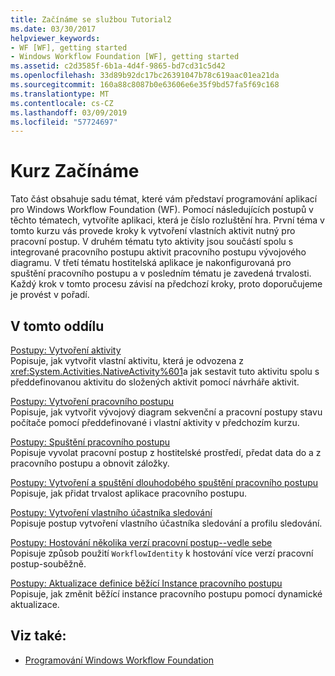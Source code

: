 ```yaml
---
title: Začínáme se službou Tutorial2
ms.date: 03/30/2017
helpviewer_keywords:
- WF [WF], getting started
- Windows Workflow Foundation [WF], getting started
ms.assetid: c2d3585f-6b1a-4d4f-9865-bd7cd31c5d42
ms.openlocfilehash: 33d89b92dc17bc26391047b78c619aac01ea21da
ms.sourcegitcommit: 160a88c8087b0e63606e6e35f9bd57fa5f69c168
ms.translationtype: MT
ms.contentlocale: cs-CZ
ms.lasthandoff: 03/09/2019
ms.locfileid: "57724697"
---
```

# <a name="getting-started-tutorial"></a>Kurz Začínáme
Tato část obsahuje sadu témat, které vám představí programování aplikací pro Windows Workflow Foundation (WF). Pomocí následujících postupů v těchto tématech, vytvoříte aplikaci, která je číslo rozluštění hra. První téma v tomto kurzu vás provede kroky k vytvoření vlastních aktivit nutný pro pracovní postup. V druhém tématu tyto aktivity jsou součástí spolu s integrované pracovního postupu aktivit pracovního postupu vývojového diagramu. V třetí tématu hostitelská aplikace je nakonfigurovaná pro spuštění pracovního postupu a v posledním tématu je zavedená trvalosti. Každý krok v tomto procesu závisí na předchozí kroky, proto doporučujeme je provést v pořadí.  
  
## <a name="in-this-section"></a>V tomto oddílu  
 [Postupy: Vytvoření aktivity](how-to-create-an-activity.md)  
 Popisuje, jak vytvořit vlastní aktivitu, která je odvozena z <xref:System.Activities.NativeActivity%601>a jak sestavit tuto aktivitu spolu s předdefinovanou aktivitu do složených aktivit pomocí návrháře aktivit.  
  
 [Postupy: Vytvoření pracovního postupu](how-to-create-a-workflow.md)  
 Popisuje, jak vytvořit vývojový diagram sekvenční a pracovní postupy stavu počítače pomocí předdefinované i vlastní aktivity v předchozím kurzu.  
  
 [Postupy: Spuštění pracovního postupu](how-to-run-a-workflow.md)  
 Popisuje vyvolat pracovní postup z hostitelské prostředí, předat data do a z pracovního postupu a obnovit záložky.  
  
 [Postupy: Vytvoření a spuštění dlouhodobého spuštění pracovního postupu](how-to-create-and-run-a-long-running-workflow.md)  
 Popisuje, jak přidat trvalost aplikace pracovního postupu.  
  
 [Postupy: Vytvoření vlastního účastníka sledování](how-to-create-a-custom-tracking-participant.md)  
 Popisuje postup vytvoření vlastního účastníka sledování a profilu sledování.  
  
 [Postupy: Hostování několika verzí pracovní postup--vedle sebe](how-to-host-multiple-versions-of-a-workflow-side-by-side.md)  
 Popisuje způsob použití `WorkflowIdentity` k hostování více verzí pracovní postup-souběžně.  
  
 [Postupy: Aktualizace definice běžící Instance pracovního postupu](how-to-update-the-definition-of-a-running-workflow-instance.md)  
 Popisuje, jak změnit běžící instance pracovního postupu pomocí dynamické aktualizace.  
  
## <a name="see-also"></a>Viz také:
- [Programování Windows Workflow Foundation](programming.md)
